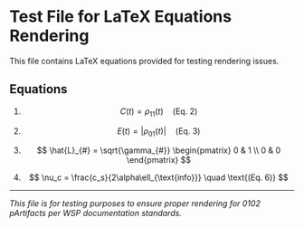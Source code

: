 # Test File for LaTeX Equations Rendering

This file contains LaTeX equations provided for testing rendering issues.

## Equations

1. $$ C(t) = \rho_{11}(t) \quad \text{(Eq. 2)} $$

2. $$ E(t) = |\rho_{01}(t)| \quad \text{(Eq. 3)} $$

3. $$ \hat{L}_{#} = \sqrt{\gamma_{#}} \begin{pmatrix} 0 & 1 \\ 0 & 0 \end{pmatrix} $$

4. $$ \nu_c = \frac{c_s}{2\alpha\ell_{\text{info}}} \quad \text{(Eq. 6)} $$

---
*This file is for testing purposes to ensure proper rendering for 0102 pArtifacts per WSP documentation standards.* 